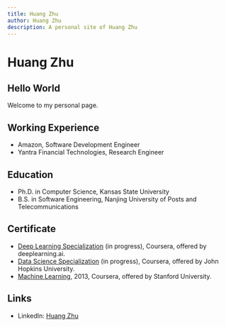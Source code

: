 ```yaml
---
title: Huang Zhu
author: Huang Zhu
description: A personal site of Huang Zhu
---
```

# Huang Zhu

## Hello World
Welcome to my personal page.

## Working Experience
- Amazon, Software Development Engineer
- Yantra Financial Technologies, Research Engineer

## Education
- Ph.D. in Computer Science, Kansas State University
- B.S. in Software Engineering, Nanjing University of Posts and Telecommunications

## Certificate
- [Deep Learning Specialization](https://www.coursera.org/specializations/deep-learning) (in progress), Coursera, offered by deeplearning.ai.
- [Data Science Specialization](https://www.coursera.org/specializations/jhu-data-science) (in progress), Coursera, offered by John Hopkins University.
- [Machine Learning](https://www.coursera.org/learn/machine-learning), 2013, Coursera, offered by Stanford University.

## Links
- LinkedIn: [Huang Zhu](https://www.linkedin.com/in/zhuhuang/)
